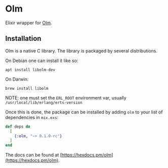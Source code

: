 # Olm

Elixir wrapper for [Olm](https://gitlab.matrix.org/matrix-org/olm).

## Installation

Olm is a native C library. The library is packaged by several distributions.

On Debian one can install it like so:

    apt install libolm-dev

On Darwin: 

    brew install libolm

NOTE: one must set the `ERL_ROOT` environment var, usually `/usr/local/lib/erlang/erts-version`

Once this is done, the package can be installed by adding `olm` to your list of dependencies in `mix.exs`:

```elixir
def deps do
  [
    {:olm, "~> 0.1.0-rc"}
  ]
end
```

The docs can be found at [https://hexdocs.pm/olm](https://hexdocs.pm/olm).
